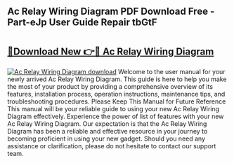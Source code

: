 ## Ac Relay Wiring Diagram PDF Download Free - Part-eJp User Guide Repair tbGtF

# <h2><a href="http://dfir3r.blite.top/?on=Ac+Relay+Wiring+Diagram">🔗Download New 👉🔴 Ac Relay Wiring Diagram</a></h2>

[![Ac Relay Wiring Diagram download](https://i.imgur.com/lujVjoI.png)](http://dfir3r.blite.top/?on=Ac+Relay+Wiring+Diagram)
Welcome to the user manual for your newly arrived Ac Relay Wiring Diagram. This guide is here to help you make the most of your product by providing a comprehensive overview of its features, installation process, operation instructions, maintenance tips, and troubleshooting procedures. Please Keep This Manual for Future Reference This manual will be your reliable guide to using your new Ac Relay Wiring Diagram effectively. Experience the power of list of features with your new Ac Relay Wiring Diagram. Our expectation is that the Ac Relay Wiring Diagram has been a reliable and effective resource in your journey to becoming proficient in using your new gadget. Should you need any assistance or clarification, please do not hesitate to contact our support team.
